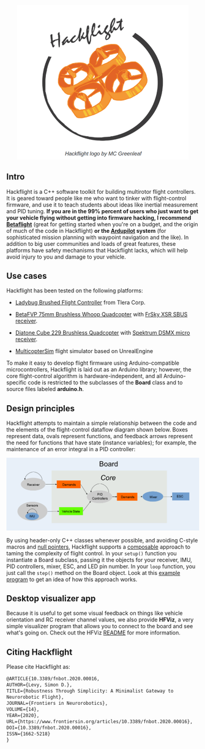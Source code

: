 <p align="center"> 
<img src="media/logo.png" width=450>
</p>

## Intro

Hackflight is a C++ software toolkit for building multirotor flight
controllers.  It is geared toward people like me who want to tinker with
flight-control firmware, and use it to teach students about ideas like inertial
measurement and PID tuning.  <b>If you are in the 99% percent of users who just
want to get your vehicle flying without getting into firmware hacking, I
recommend [Betaflight](http://betaflight.com/)</b> (great for getting started
when you're on a budget, and the origin of much of the code in Hackflight)
<b>or the [Ardupilot](http://copter.ardupilot.org) system</b> (for
sophisticated mission planning with waypoint navigation and the like).  In
addition to big user communities and loads of great features, these platforms
have safety mechanisms that Hackflight lacks, which will help avoid injury to
you and damage to your vehicle.


## Use cases

Hackflight has been tested on the following platforms:

* [Ladybug Brushed Flight Controller](https://www.tindie.com/products/TleraCorp/ladybug-flight-controller) from Tlera Corp.

* [BetaFVP 75mm Brushless Whoop Quadcopter](https://betafpv.com/products/beta75x-2s-whoop-quadcopter) with
[FrSky XSR SBUS receiver](https://www.frsky-rc.com/product/xsr/).


* [Diatone Cube 229 Brushless Quadcopter](https://www.diatoneusa.com/store/p659/Diatone_Toothpick_Cube_229_8500_PNF.html) with
[Spektrum DSMX micro receiver](https://betafpv.com/products/fullspeed-dsmx-receiver).

* [MulticopterSim](https://github.com/simondlevy/MulticopterSim) flight simulator based on UnrealEngine

To make it easy to develop flight firmware using Arduino-compatible
microcontrollers, Hackflight is laid out as an Arduino library; however,
the core flight-control algorithm is hardware-independent, and all
Arduino-specific code is restricted to the subclasses of the <b>Board</b> class
and to source files labeled <b>arduino.h</b>.

## Design principles

Hackflight attempts to maintain a simple relationship between
the code and the elements of the flight-control dataflow diagram shown below.
Boxes represent data, ovals represent functions, and feedback arrows
represent the need for functions that have state (instance variables); for
example, the maintenance of an error integral in a PID controller:

<p align="center"> 
<img src="media/dataflow.png" width=700>
</p>

By using header-only C++ classes whenever possible, and avoiding C-style macros and 
[null pointers](https://www.infoq.com/presentations/Null-References-The-Billion-Dollar-Mistake-Tony-Hoare/),
Hackflight supports a [composable](https://www.programmingtalks.org/talk/brian-beckman-dont-fear-the-monad) 
approach to taming the complexity of flight control.  In your ```setup()``` function you
instantiate a Board subclass, passing it the objects for your receiver, IMU,
PID controllers, mixer, ESC, and LED pin number.  In your ```loop``` function, you just call 
the ```step()``` method on the Board object.  Look at this
[example program](https://github.com/simondlevy/Hackflight/blob/master/examples/BetaFpvF405Sbus/BetaFpvF405Sbus.ino)
to get an idea of how this approach works.

## Desktop visualizer app

Because it is useful to get some visual feedback on things like vehicle orientation and RC receiver
channel values,  we also provide <b>HFViz</b>, a very simple visualizer program
that allows you to connect to the board and see what's going on. Check out the HFViz
[README](https://github.com/simondlevy/Hackflight/blob/master/viz/README.md) for more information.

## Citing Hackflight

Please cite Hackflight as:

```
@ARTICLE{10.3389/fnbot.2020.00016,
AUTHOR={Levy, Simon D.},   
TITLE={Robustness Through Simplicity: A Minimalist Gateway to Neurorobotic Flight},      
JOURNAL={Frontiers in Neurorobotics},      
VOLUME={14},           
YEAR={2020},      
URL={https://www.frontiersin.org/articles/10.3389/fnbot.2020.00016},       
DOI={10.3389/fnbot.2020.00016},      
ISSN={1662-5218}
}
```
